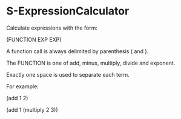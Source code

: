 # S-ExpressionCalculator

Calculate expressions with the form:

(FUNCTION EXP EXP)

A function call is always delimited by parenthesis ( and ).

The FUNCTION is one of add, minus, multiply, divide and exponent.

Exactly one space is used to separate each term.

For example:

(add 1 2)

(add 1 (multiply 2 3))
